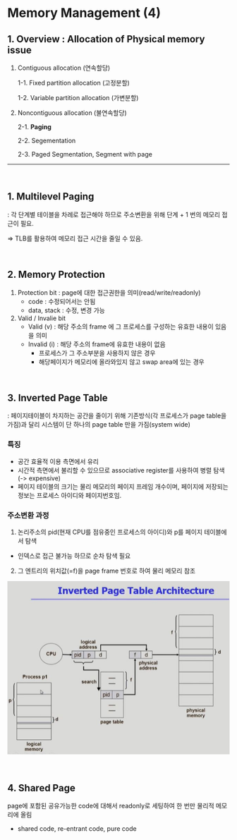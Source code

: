 # Memory Management (4)

## 1. Overview : Allocation of Physical memory issue

1. Contiguous allocation (연속할당)

    1-1. Fixed partition allocation (고정분할)

    1-2. Variable partition allocation (가변분할)

2. Noncontiguous allocation (불연속할당)

    2-1. **Paging**

    2-2. Segementation

    2-3. Paged Segmentation, Segment with page

--- 

<br/>

## 1. Multilevel Paging

: 각 단계별 테이블을 차례로 접근해야 하므로 주소변환을 위해 단계 + 1 번의 메모리 접근이 필요.

=> TLB를 활용하여 메모리 접근 시간을 줄일 수 있음.

<br>

## 2. Memory Protection 

1. Protection bit : page에 대한 접근권한을 의미(read/write/readonly)
    * code : 수정되어서는 안됨
    * data, stack : 수정, 변경 가능
2. Valid / Invalie bit
    * Valid (v) : 해당 주소의 frame 에 그 프로세스를 구성하는 유효한 내용이 있음을 의미
    * Invalid (i) : 해당 주소의 frame에 유효한 내용이 없음
        * 프로세스가 그 주소부분을 사용하지 않은 경우
        * 해당페이지가 메모리에 올라와있지 않고 swap area에 있는 경우

<br>

## 3. Inverted Page Table

: 페이지테이블이 차지하는 공간을 줄이기 위해 기존방식(각 프로세스가 page table을 가짐)과 달리 시스템이 단 하나의 page table 만을 가짐(system wide)

### 특징 

* 공간 효율적 이용 측면에서 유리
* 시간적 측면에서 불리할 수 있으므로 associative register를 사용하여 병렬 탐색(-> expensive)
* 페이지 테이블의 크기는 물리 메모리의 페이지 프레임 개수이며, 페이지에 저장되는 정보는 프로세스 아이디와 페이지번호임.

### 주소변환 과정
1. 논리주소의 pid(현재 CPU를 점유중인 프로세스의 아이디)와 p를 페이지 테이블에서 탐색
* 인덱스로 접근 불가능 하므로 순차 탐색 필요
2. 그 엔트리의 위치값(=f)을 page frame 번호로 하여 물리 메모리 참조

![인버티드페이지테이블](image/invertedpagetable.JPG)

<br>

## 4. Shared Page

page에 포함된 공유가능한 code에 대해서 readonly로 세팅하여 한 번만 물리적 메모리에 올림
* shared code, re-entrant code, pure code

